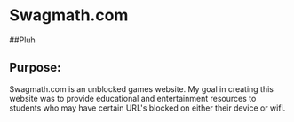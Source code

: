 <h1>Swagmath.com</h1>    
 ##Pluh
<h2> Purpose: </h2>
<p> Swagmath.com is an unblocked games website. My goal in creating this website was to provide educational and entertainment resources to students who may have certain URL's blocked on either their device or wifi. </p>


